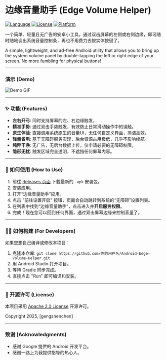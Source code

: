 # 边缘音量助手 (Edge Volume Helper)

[![Language](https://img.shields.io/badge/Language-Kotlin-blueviolet.svg)](https://kotlinlang.org/)
[![License](https://img.shields.io/badge/License-Apache%202.0-blue.svg)](https://opensource.org/licenses/Apache-2.0)
[![Platform](https://img.shields.io/badge/Platform-Android-brightgreen.svg)]()

一个简单、轻量且无广告的安卓小工具。通过双击屏幕的左侧或右侧边缘，即可随时随地调出系统音量控制条，再也不用费力去按实体按键了。

A simple, lightweight, and ad-free Android utility that allows you to bring up the system volume panel by double-tapping the left or right edge of your screen. No more fumbling for physical buttons!

---

### 演示 (Demo)

![Demo GIF](https://user-images.githubusercontent.com/24237865/77539672-2d654b80-6ea3-11ea-9956-23e3a939b6a1.gif)

---

### ✨ 功能 (Features)

* **左右开弓**: 同时支持屏幕的左、右边缘触发。
* **精准手势**: 通过双击手势触发，有效防止日常滑动操作中的误触。
* **原生体验**: 直接调用系统原生的音量UI，无任何自定义界面，简洁高效。
* **轻量省电**: 基于无障碍服务实现，后台资源占用极低，几乎不影响续航。
* **纯粹干净**: 无广告，无后台数据上传，仅申请必要的无障碍权限。
* **隐形无扰**: 触发区域完全透明，不遮挡任何屏幕内容。

---

### 🔧 如何使用 (How to Use)

1.  前往 [Releases 页面](https://github.com/你的用户名/Android-Edge-Volume-Helper/releases) 下载最新的 `.apk` 安装包。
2.  安装应用。
3.  打开“边缘音量助手”应用。
4.  点击 "前往设置开启" 按钮，页面会自动跳转到系统的“无障碍”设置列表。
5.  在列表中找到“边缘音量助手”，点击进入并**开启服务权限**。
6.  完成！现在您可以回到任何界面，通过双击屏幕边缘来控制音量了。

---

### 👨‍💻 如何构建 (For Developers)

如果您想自己编译或修改本项目：

1.  克隆本仓库: `git clone https://github.com/你的用户名/Android-Edge-Volume-Helper.git`
2.  用 Android Studio 打开项目。
3.  等待 Gradle 同步完成。
4.  直接点击 "Run" 即可编译和安装。

---

### 📝 开源许可 (License)

本项目采用 [Apache 2.0 License](LICENSE) 开源许可。

Copyright 2025, [gengshenchen]

---

### 致谢 (Acknowledgments)

* 感谢 Google 提供的 Android 开发平台。
* 感谢一路上为我提供指导的热心人。